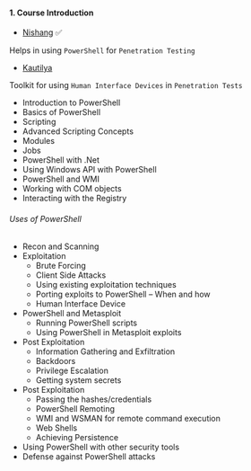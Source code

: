 #### 1. Course Introduction

- [Nishang](https://github.com/samratashok/nishang) ✅

Helps in using ```PowerShell``` for ```Penetration Testing```

- [Kautilya](https://github.com/samratashok/Kautilya)

Toolkit for using ```Human Interface Devices``` in ```Penetration Tests```


- Introduction to PowerShell
- Basics of PowerShell
- Scripting
- Advanced Scripting Concepts 
- Modules
- Jobs
- PowerShell with .Net
- Using Windows API with PowerShell 
- PowerShell and WMI
- Working with COM objects
- Interacting with the Registry

###### Uses of PowerShell

- Recon and Scanning
- Exploitation
    - Brute Forcing
    - Client Side Attacks
    - Using existing exploitation techniques
    - Porting exploits to PowerShell – When and how
    - Human Interface Device
- PowerShell and Metasploit
    - Running PowerShell scripts
    - Using PowerShell in Metasploit exploits
- Post Exploitation
    - Information Gathering and Exfiltration
    - Backdoors
    - Privilege Escalation
    - Getting system secrets
- Post Exploitation    - Passing the hashes/credentials
    - PowerShell Remoting
    - WMI and WSMAN for remote command execution
    - Web Shells
    - Achieving Persistence
- Using PowerShell with other security tools
- Defense against PowerShell attacks